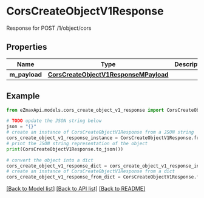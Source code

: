 # CorsCreateObjectV1Response

Response for POST /1/object/cors

## Properties

Name | Type | Description | Notes
------------ | ------------- | ------------- | -------------
**m_payload** | [**CorsCreateObjectV1ResponseMPayload**](CorsCreateObjectV1ResponseMPayload.md) |  | 

## Example

```python
from eZmaxApi.models.cors_create_object_v1_response import CorsCreateObjectV1Response

# TODO update the JSON string below
json = "{}"
# create an instance of CorsCreateObjectV1Response from a JSON string
cors_create_object_v1_response_instance = CorsCreateObjectV1Response.from_json(json)
# print the JSON string representation of the object
print(CorsCreateObjectV1Response.to_json())

# convert the object into a dict
cors_create_object_v1_response_dict = cors_create_object_v1_response_instance.to_dict()
# create an instance of CorsCreateObjectV1Response from a dict
cors_create_object_v1_response_from_dict = CorsCreateObjectV1Response.from_dict(cors_create_object_v1_response_dict)
```
[[Back to Model list]](../README.md#documentation-for-models) [[Back to API list]](../README.md#documentation-for-api-endpoints) [[Back to README]](../README.md)


